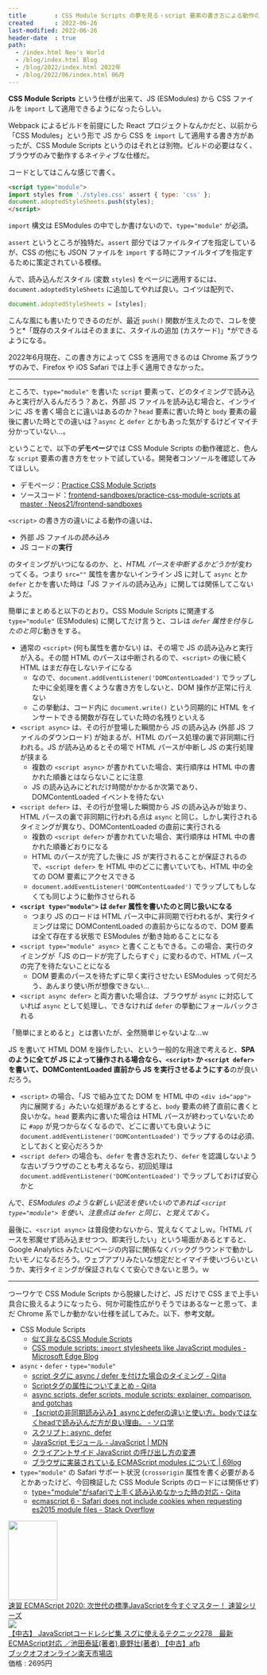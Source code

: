 ```yaml
---
title        : CSS Module Scripts の夢を見る・script 要素の書き方による動作の違いまとめ
created      : 2022-06-26
last-modified: 2022-06-26
header-date  : true
path:
  - /index.html Neo's World
  - /blog/index.html Blog
  - /blog/2022/index.html 2022年
  - /blog/2022/06/index.html 06月
---
```


**CSS Module Scripts** という仕様が出来て、JS (ESModules) から CSS ファイルを `import` して適用できるようになったらしい。

Webpack によるビルドを前提にした React プロジェクトなんかだと、以前から「CSS Modules」という形で JS から CSS を `import` して適用する書き方があったが、CSS Module Scripts というのはそれとは別物。ビルドの必要はなく、ブラウザのみで動作するネイティブな仕様だ。

コードとしてはこんな感じで書く。

```html
<script type="module">
import styles from './styles.css' assert { type: 'css' };
document.adoptedStyleSheets.push(styles);
</script>
```

`import` 構文は ESModules の中でしか書けないので、`type="module"` が必須。

`assert` というところが独特だ。`assert` 部分ではファイルタイプを指定しているが、CSS の他にも JSON ファイルを `import` する時にファイルタイプを指定するために策定されている模様。

んで、読み込んだスタイル (変数 `styles`) をページに適用するには、`document.adoptedStyleSheets` に追加してやれば良い。コイツは配列で、

```javascript
document.adoptedStyleSheets = [styles];
```

こんな風にも書いたりできるのだが、最近 `push()` 関数が生えたので、コレを使うと*「既存のスタイルはそのままに、スタイルの追加 (カスケード)」*ができるようになる。

2022年6月現在、この書き方によって CSS を適用できるのは Chrome 系ブラウザのみで、Firefox や iOS Safari では上手く適用できなかった。

---

ところで、`type="module"` を書いた `script` 要素って、どのタイミングで読み込みと実行が入るんだろう？あと、外部 JS ファイルを読み込む場合と、インラインに JS を書く場合とに違いはあるのか？`head` 要素に書いた時と `body` 要素の最後に書いた時とでの違いは？`async` と `defer` とかもあった気がするけどイマイチ分かっていない…。

ということで、以下の**デモページ**では CSS Module Scripts の動作確認と、色んな `script` 要素の書き方をセットで試している。開発者コンソールを確認してみてほしい。

- デモページ：[Practice CSS Module Scripts](https://neos21.github.io/frontend-sandboxes/practice-css-module-scripts/index.html)
- ソースコード：[frontend-sandboxes/practice-css-module-scripts at master · Neos21/frontend-sandboxes](https://github.com/Neos21/frontend-sandboxes/tree/master/practice-css-module-scripts)

`<script>` の書き方の違いによる動作の違いは、

- 外部 JS ファイルの*読み込み*
- JS コードの**実行**

のタイミングがいつになるのか、と、*HTML パースを中断するかどうか*が変わってくる。つまり `src=""` 属性を書かないインライン JS に対して `async` とか `defer` とかを書いた時は「JS ファイルの読み込み」に関しては関係してこないようだ。

簡単にまとめると以下のとおり。CSS Module Scripts に関連する `type="module"` (ESModules) に関してだけ言うと、コレは *`defer` 属性を付与したのと同じ*動きをする。

- 通常の `<script>` (何も属性を書かない) は、その場で JS の読み込みと実行が入る。その間 HTML のパースは中断されるので、`<script>` の後に続く HTML はまだ存在しないテイになる
  - なので、`document.addEventListener('DOMContentLoaded')` でラップした中に全処理を書くような書き方をしないと、DOM 操作が正常に行えない
  - この挙動は、コード内に `document.write()` という同期的に HTML をインサートできる関数が存在していた時の名残りといえる
- `<script async>` は、その行が登場した瞬間から JS の読み込み (外部 JS ファイルのダウンロード) が始まるが、HTML のパース処理の裏で非同期に行われる。JS が読み込めるとその場で HTML パースが中断し JS の実行処理が挟まる
  - 複数の `<script async>` が書かれていた場合、実行順序は HTML 中の書かれた順番とはならないことに注意
  - JS の読み込みにどれだけ時間がかかるか次第であり、DOMContentLoaded イベントを待たない
- `<script defer>` は、その行が登場した瞬間から JS の読み込みが始まり、HTML パースの裏で非同期に行われる点は `async` と同じ。しかし実行されるタイミングが異なり、DOMContentLoaded の直前に実行される
  - 複数の `<script defer>` が書かれていた場合、実行順序は HTML 中の書かれた順番どおりになる
  - HTML のパースが完了した後に JS が実行されることが保証されるので、`<script defer>` を HTML 中のどこに書いていても、HTML 中の全ての DOM 要素にアクセスできる
  - `document.addEventListener('DOMContentLoaded')` でラップしてもしなくても同じように動作させられる
- **`<script type="module">` は `defer` 属性を書いたのと同じ扱いになる**
  - つまり JS のロードは HTML パース中に非同期で行われるが、実行タイミングは常に DOMContentLoaded の直前からになるので、DOM 要素は全て存在する状態で ESModules が動き始めることになる
- `<script type="module" async>` と書くこともできる。この場合、実行のタイミングが「JS のロードが完了したらすぐ」に変わるので、HTML パースの完了を待たないことになる
  - DOM 要素のパースを待たずに早く実行させたい ESModules って何だろう、あんまり使い所が想像できない…
- `<script async defer>` と両方書いた場合は、ブラウザが `async` に対応していれば `async` として処理し、できなければ `defer` の挙動にフォールバックされる

「簡単にまとめると」とは書いたが、全然簡単じゃないよな…ｗ

JS を書いて HTML DOM を操作したい、という一般的な用途で考えると、**SPA のように全てが JS によって操作される場合なら、`<script>` か `<script defer>` を書いて、DOMContentLoaded 直前から JS を実行させるようにする**のが良いだろう。

- `<script>` の場合、「JS で組み立てた DOM を HTML 中の `<div id="app">` 内に展開する」みたいな処理があるとすると、`body` 要素の終了直前に書くと良いかな。`head` 要素内に書いた場合は HTML パースが終わっていないために `#app` が見つからなくなるので、どこに書いても良いように `document.addEventListener('DOMContentLoaded')` でラップするのは必須、としておくと安心だろうか
- `<script defer>` の場合も、`defer` を書き忘れたり、`defer` を認識しないような古いブラウザのことも考えるなら、初回処理は `document.addEventListener('DOMContentLoaded')` でラップしておけば安心かと

んで、*ESModules のような新しい記法を使いたいのであれば `<script type="module">` を使い、注意点は `defer` と同じ、と覚えておく。*

最後に、`<script async>` は普段使わないから、覚えなくてよしｗ。「HTML パースを邪魔せず読み込ませつつ、即実行したい」という場面があるとすると、Google Analytics みたいにページの内容に関係なくバックグラウンドで動かしたいモノになるだろう。ウェブアプリみたいな想定だとイマイチ使いづらいというか、実行タイミングが保証されなくて安心できないと思う。ｗ

---

つーワケで CSS Module Scripts から脱線したけど、JS だけで CSS まで上手い具合に扱えるようになったら、何か可能性広がりそうではあるなーと思って、まだ Chrome 系でしか動かない仕様を試してみた。以下、参考文献。

- CSS Module Scripts
  - [似て非なるCSS Module Scripts](https://zenn.dev/akfm/articles/e7615e8e826df8)
  - [CSS module scripts: `import` stylesheets like JavaScript modules - Microsoft Edge Blog](https://blogs.windows.com/msedgedev/2021/08/17/css-module-scripts-import-stylesheets-like-javascript-modules/)
- `async`・`defer`・`type="module"`
  - [script タグに async / defer を付けた場合のタイミング - Qiita](https://qiita.com/phanect/items/82c85ea4b8f9c373d684)
  - [Scriptタグの属性についてまとめ - Qiita](https://qiita.com/irico/items/bd97e1afc737f83b395d)
  - [async scripts, defer scripts, module scripts: explainer, comparison, and gotchas](https://gist.github.com/jakub-g/385ee6b41085303a53ad92c7c8afd7a6)
  - [【scriptの非同期読み込み】asyncとdeferの違いと使い方。bodyではなくheadで読み込んだ方が良い理由。 - ソロ学](https://sologaku.com/make-website/javascript-async-defer/)
  - [スクリプト: async, defer](https://ja.javascript.info/script-async-defer)
  - [JavaScript モジュール - JavaScript | MDN](https://developer.mozilla.org/ja/docs/Web/JavaScript/Guide/Modules)
  - [クライアントサイド JavaScript の呼び出し方の変遷](https://zenn.dev/bugbearr/scraps/6bd58eadd60bd6)
  - [ブラウザに実装されている ECMAScript modules について | 69log](https://blog.kazu69.net/2017/06/09/es6-modules-in-browser/)
- `type="module"` の Safari サポート状況 (`crossorigin` 属性を書く必要があるとかあったけど、今回検証した CSS Module Scripts のロードには関係せず)
  - [type="module"がsafariで上手く読み込めなかった時の対応 - Qiita](https://qiita.com/shimooon/items/bd404af8107481e526af)
  - [ecmascript 6 - Safari does not include cookies when requesting es2015 module files - Stack Overflow](https://stackoverflow.com/questions/56688376/safari-does-not-include-cookies-when-requesting-es2015-module-files/57805571#57805571)

<div class="ad-amazon">
  <div class="ad-amazon-image">
    <a href="https://www.amazon.co.jp/dp/B08F1VNR7L?tag=neos21-22&amp;linkCode=osi&amp;th=1&amp;psc=1">
      <img src="https://m.media-amazon.com/images/I/51Pt4twE2ZL._SL160_.jpg" width="99" height="160">
    </a>
  </div>
  <div class="ad-amazon-info">
    <div class="ad-amazon-title">
      <a href="https://www.amazon.co.jp/dp/B08F1VNR7L?tag=neos21-22&amp;linkCode=osi&amp;th=1&amp;psc=1">速習 ECMAScript 2020: 次世代の標準JavaScriptを今すぐマスター！ 速習シリーズ</a>
    </div>
  </div>
</div>

<div class="ad-rakuten">
  <div class="ad-rakuten-image">
    <a href="https://hb.afl.rakuten.co.jp/hgc/g00rc682.waxyceda.g00rc682.waxyd8cb/?pc=https%3A%2F%2Fitem.rakuten.co.jp%2Fbookoffonline%2F0019196504%2F&amp;m=http%3A%2F%2Fm.rakuten.co.jp%2Fbookoffonline%2Fi%2F15336627%2F">
      <img src="https://thumbnail.image.rakuten.co.jp/@0_mall/bookoffonline/cabinet/638/0019196504l.jpg?_ex=128x128">
    </a>
  </div>
  <div class="ad-rakuten-info">
    <div class="ad-rakuten-title">
      <a href="https://hb.afl.rakuten.co.jp/hgc/g00rc682.waxyceda.g00rc682.waxyd8cb/?pc=https%3A%2F%2Fitem.rakuten.co.jp%2Fbookoffonline%2F0019196504%2F&amp;m=http%3A%2F%2Fm.rakuten.co.jp%2Fbookoffonline%2Fi%2F15336627%2F">【中古】 JavaScriptコードレシピ集 スグに使えるテクニック278　最新ECMAScript対応 ／池田泰延(著者),鹿野壮(著者) 【中古】afb</a>
    </div>
    <div class="ad-rakuten-shop">
      <a href="https://hb.afl.rakuten.co.jp/hgc/g00rc682.waxyceda.g00rc682.waxyd8cb/?pc=https%3A%2F%2Fwww.rakuten.co.jp%2Fbookoffonline%2F&amp;m=http%3A%2F%2Fm.rakuten.co.jp%2Fbookoffonline%2F">ブックオフオンライン楽天市場店</a>
    </div>
    <div class="ad-rakuten-price">価格 : 2695円</div>
  </div>
</div>
